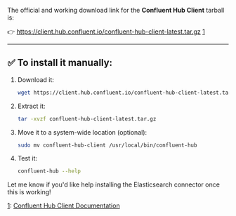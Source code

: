 The official and working download link for the **Confluent Hub Client** tarball is:

👉 https://client.hub.confluent.io/confluent-hub-client-latest.tar.gz [1](https://docs.confluent.io/platform/7.3/connect/confluent-hub/client.html)

---

## ✅ To install it manually:

1. Download it:
   ```bash
   wget https://client.hub.confluent.io/confluent-hub-client-latest.tar.gz
   ```

2. Extract it:
   ```bash
   tar -xvzf confluent-hub-client-latest.tar.gz
   ```

3. Move it to a system-wide location (optional):
   ```bash
   sudo mv confluent-hub-client /usr/local/bin/confluent-hub
   ```

4. Test it:
   ```bash
   confluent-hub --help
   ```

Let me know if you'd like help installing the Elasticsearch connector once this is working!

[1](https://docs.confluent.io/platform/7.3/connect/confluent-hub/client.html): [Confluent Hub Client Documentation](https://docs.confluent.io/platform/7.3/connect/confluent-hub/client.html)


